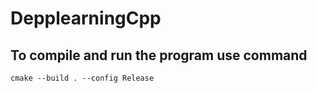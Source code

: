 # DepplearningCpp


## To compile and run the program use command 
```
cmake --build . --config Release
```
